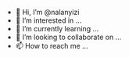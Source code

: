 - 👋 Hi, I’m @nalanyizi
- 👀 I’m interested in ...
- 🌱 I’m currently learning ...
- 💞️ I’m looking to collaborate on ...
- 📫 How to reach me ...

<!---
nalanyizi/nalanyizi is a ✨ special ✨ repository because its `README.md` (this file) appears on your GitHub profile.
You can click the Preview link to take a look at your changes.
--->
